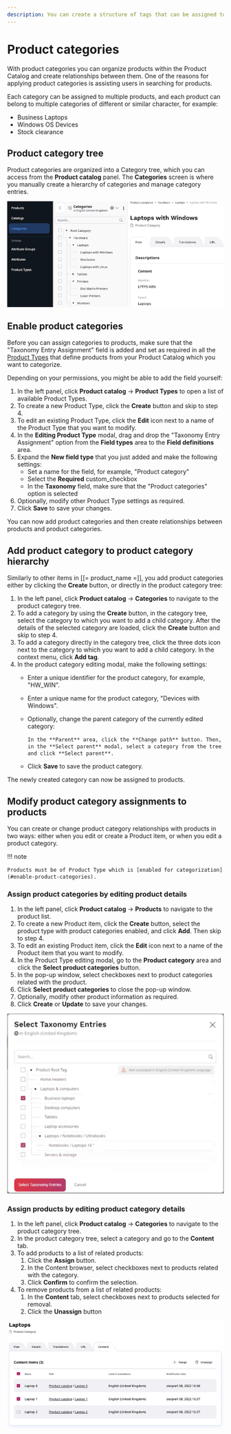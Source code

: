 ```yaml
---
description: You can create a structure of tags that can be assigned to products to help categorize products, to assist users in searching. One product can belong to different categories. In 4.2 you create, manage and assign categories manually, no import is available. In future releases categories will be assigned automatically based on rules, export/import will be added, as well as rules for applying different sales conditions based on categories.
---
```


# Product categories

With product categories you can organize products within the Product Catalog and create relationships between them. 
One of the reasons for applying product categories is assisting users in searching for products.

Each category can be assigned to multiple products, and each product can belong to multiple categories of different or similar character, for example:

- Business Laptops
- Windows OS Devices
- Stock clearance

## Product category tree

Product categories are organized into a Category tree, which you can access from the **Product catalog** panel. The **Categories** screen is where you manually create a hierarchy of categories and manage category entries.

![Product category tree](img/product_categories.png)

## Enable product categories

Before you can assign categories to products, make sure that the "Taxonomy Entry Assignment" field is added and set as required in all the [Product Types](../../content_model/#content-types) that define products from your Product Catalog which you want to categorize.

Depending on your permissions, you might be able to add the field yourself:

1. In the left panel, click **Product catalog** -> **Product Types** to open a list of available Product Types.
2. To create a new Product Type, click the  **Create** button and skip to step 4.
3. To edit an existing Product Type, click the **Edit** icon next to a name of the Product Type that you want to modify.
4. In the **Editing Product Type** modal, drag and drop the "Taxonomy Entry Assignment" option from the **Field types** area to the **Field definitions** area.
5. Expand the **New field type** that you just added and make the following settings:
    * Set a name for the field, for example, "Product category"
    * Select the **Required** custom_checkbox
    * In the **Taxonomy** field, make sure that the "Product categories" option is selected
6. Optionally, modify other Product Type settings as required.
7. Click **Save** to save your changes.

You can now add product categories and then create relationships between products and product categories.

## Add product category to product category hierarchy

Similarly to other items in [[= product_name =]], you add product categories either by clicking the **Create** button, or directly in the product category tree:

1. In the left panel, click **Product catalog** -> **Categories** to navigate to the product category tree.
2. To add a category by using the **Create** button, in the category tree, select the category to which you want to add a child category. After the details of the selected category are loaded, click the **Create** button and skip to step 4.
3. To add a category directly in the category tree, click the three dots icon next to the category to which you want to add a child category. In the context menu, click **Add tag**.
4. In the product category editing modal, make the following settings:
    * Enter a unique identifier for the product category, for example, "HW_WIN".
    * Enter a unique name for the product category, "Devices with Windows".
    * Optionally, change the parent category of the currently edited category: 
    
          In the **Parent** area, click the **Change path** button. Then, in the **Select parent** modal, select a category from the tree and click **Select parent**.
        
    * Click **Save** to save the product category.

The newly created category can now be assigned to products.

## Modify product category assignments to products

You can create or change product category relationships with products in two ways: either when you edit or create a Product item, or when you edit a product category.

!!! note

    Products must be of Product Type which is [enabled for categorization](#enable-product-categories). 

### Assign product categories by editing product details

1. In the left panel, click **Product catalog** -> **Products** to navigate to the product list.
2. To create a new Product item, click the  **Create** button, select the product type with product categories enabled, and click **Add**. Then skip to step 4.
3. To edit an existing Product item, click the **Edit** icon next to a name of the Product item that you want to modify.
4. In the Product Type editing modal, go to the **Product category** area and click the **Select product categories** button.
5. In the pop-up window, select checkboxes next to product categories related with the product.
6. Click **Select product categories** to close the pop-up window.
7. Optionally, modify other product information as required.
8. Click **Create** or **Update** to save your changes.

![Adding product categories](img/product_category_selection.png)

### Assign products by editing product category details

1. In the left panel, click **Product catalog** -> **Categories** to navigate to the product category tree.
2. In the product category tree, select a category and go to the **Content** tab.
3. To add products to a list of related products:
    1. Click the **Assign** button.
    2. In the Content browser, select checkboxes next to products related with the category.
    3. Click **Confirm** to confirm the selection.
4. To remove products from a list of related products:
    1. In the **Content** tab, select checkboxes next to products selected for removal.
    2. Click the **Unassign** button

![Related products list](img/product_categories_product_list.png)
